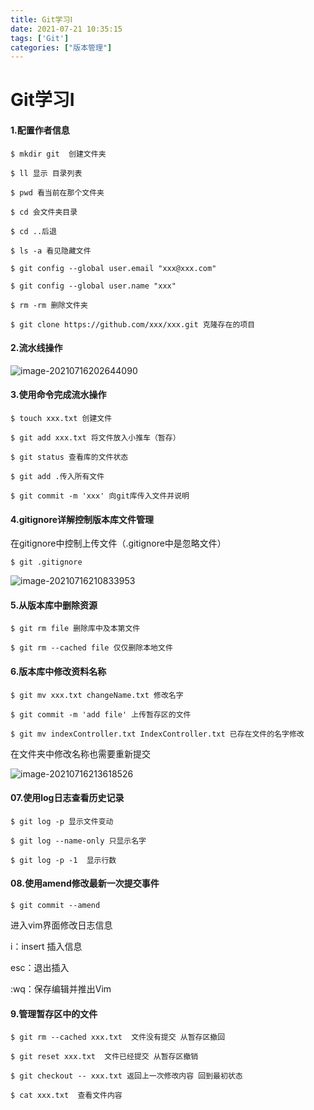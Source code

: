 ```yaml
---
title: Git学习Ⅰ
date: 2021-07-21 10:35:15
tags: ['Git']
categories: ["版本管理"]
---
```


# Git学习Ⅰ

#### 1.配置作者信息

```shell
$ mkdir git  创建文件夹
```

```shell
$ ll 显示 目录列表
```

```shell
$ pwd 看当前在那个文件夹 
```

```shell
$ cd 会文件夹目录
```

 <!--more-->

```shell
$ cd ..后退
```

```shell
$ ls -a 看见隐藏文件
```

```shell
$ git config --global user.email "xxx@xxx.com"
```

```shell
$ git config --global user.name "xxx"
```

```shell
$ rm -rm 删除文件夹
```

```shell
$ git clone https://github.com/xxx/xxx.git 克隆存在的项目
```

#### 2.流水线操作

![image-20210716202644090](C:\Users\22584\AppData\Roaming\Typora\typora-user-images\image-20210716202644090.png)

#### 3.使用命令完成流水操作

```shell
$ touch xxx.txt 创建文件
```

```shell
$ git add xxx.txt 将文件放入小推车（暂存）
```

```shell
$ git status 查看库的文件状态
```

```shell
$ git add .传入所有文件
```

```shell
$ git commit -m 'xxx' 向git库传入文件并说明
```

#### 4.gitignore详解控制版本库文件管理

在gitignore中控制上传文件（.gitignore中是忽略文件）

```shell
$ git .gitignore
```

![image-20210716210833953](C:\Users\22584\AppData\Roaming\Typora\typora-user-images\image-20210716210833953.png)

#### 5.从版本库中删除资源

```shell
$ git rm file 删除库中及本第文件
```

```shell
$ git rm --cached file 仅仅删除本地文件
```

#### 6.版本库中修改资料名称

```shell
$ git mv xxx.txt changeName.txt 修改名字
```

```shell
$ git commit -m 'add file' 上传暂存区的文件
```

```shell
$ git mv indexController.txt IndexController.txt 已存在文件的名字修改
```

在文件夹中修改名称也需要重新提交

![image-20210716213618526](C:\Users\22584\AppData\Roaming\Typora\typora-user-images\image-20210716213618526.png)

#### 07.使用log日志查看历史记录

```shell
$ git log -p 显示文件变动
```

```shell
$ git log --name-only 只显示名字
```

```shell
$ git log -p -1  显示行数
```



#### 08.使用amend修改最新一次提交事件

```shell
$ git commit --amend
```

进入vim界面修改日志信息

i：insert 插入信息

esc：退出插入

:wq：保存编辑并推出Vim

#### 9.管理暂存区中的文件



```shell
$ git rm --cached xxx.txt  文件没有提交 从暂存区撤回
```

```shell
$ git reset xxx.txt  文件已经提交 从暂存区撤销
```

```shell
$ git checkout -- xxx.txt 返回上一次修改内容 回到最初状态
```

```shell
$ cat xxx.txt  查看文件内容
```

